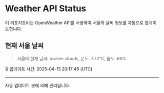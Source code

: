 
# Weather API Status

이 리포지토리는 OpenWeather API를 사용하여 서울의 날씨 정보를 자동으로 업데이트합니다.

## 현재 서울 날씨
> 서울의 현재 날씨: broken clouds, 온도: 7.72°C, 습도: 66%

⏳ 업데이트 시간: 2025-04-15 20:17:48 (UTC)

---
자동 업데이트 봇에 의해 관리됩니다.
